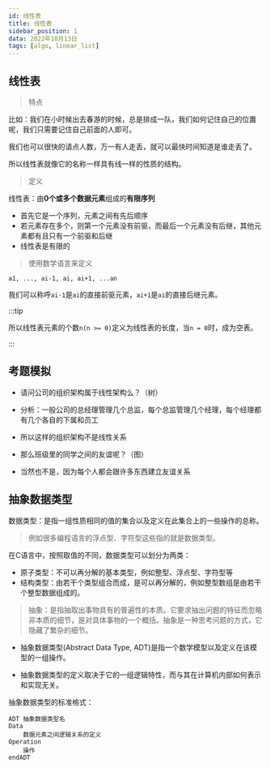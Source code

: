 ```yaml
---
id: 线性表
title: 线性表
sidebar_position: 1
data: 2022年10月13日
tags: [algo, linear_list]
---
```


## 线性表

>   特点

比如：我们在小时候出去春游的时候，总是排成一队，我们如何记住自己的位置呢，我们只需要记住自己前面的人即可。

我们也可以很快的请点人数，万一有人走丢，就可以最快时间知道是谁走丢了。



所以线性表就像它的名称一样具有线一样的性质的结构。



>   定义

线性表：由**0个或多个数据元素**组成的**有限序列**

-   首先它是一个序列，元素之间有先后顺序
-   若元素存在多个，则第一个元素没有前驱，而最后一个元素没有后继，其他元素都有且只有一个前驱和后继
-   线性表是有限的



>   使用数学语言来定义

`a1, ..., ai-1, ai, ai+1, ...an`

我们可以称呼`ai-1`是`ai`的直接前驱元素，`ai+1`是`ai`的直接后继元素。



:::tip

所以线性表元素的个数`n(n >= 0)`定义为线性表的长度，当`n = 0`时，成为空表。

:::



## 考题模拟

-   请问公司的组织架构属于线性架构么？（树）
-   分析：一般公司的总经理管理几个总监，每个总监管理几个经理，每个经理都有几个各自的下属和员工
-   所以这样的组织架构不是线性关系



-   那么班级里的同学之间的友谊呢？（图）
-   当然也不是，因为每个人都会跟许多东西建立友谊关系



## 抽象数据类型

数据类型：是指一组性质相同的值的集合以及定义在此集合上的一些操作的总称。

>   例如很多编程语言的浮点型、字符型这些指的就是数据类型。



在C语言中，按照取值的不同，数据类型可以划分为两类：

-   原子类型：不可以再分解的基本类型，例如整型、浮点型、字符型等
-   结构类型：由若干个类型组合而成，是可以再分解的，例如整型数组是由若干个整型数据组成的。



>   抽象：是指抽取出事物具有的普遍性的本质。它要求抽出问题的特征而忽略非本质的细节，是对具体事物的一个概括。抽象是一种思考问题的方式，它隐藏了繁杂的细节。

-   抽象数据类型(Abstract Data Type, ADT)是指一个数学模型以及定义在该模型的一组操作。

-   抽象数据类型的定义取决于它的一组逻辑特性，而与其在计算机内部如何表示和实现无关。



抽象数据类型的标准格式：

```
ADT 抽象数据类型名
Data
	数据元素之间逻辑关系的定义
Operation
	操作
endADT
```

